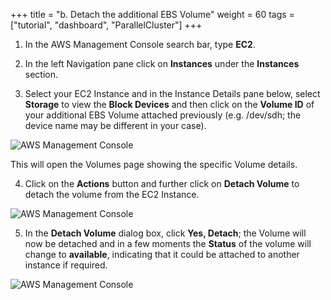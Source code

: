 +++
title = "b. Detach the additional EBS Volume"
weight = 60
tags = ["tutorial", "dashboard", "ParallelCluster"]
+++

1.	In the AWS Management Console search bar, type **EC2**.

2.	In the left Navigation pane click on **Instances** under the **Instances** section.

3.	Select your EC2 Instance and in the Instance Details pane below, select **Storage** to view the **Block Devices** and then click on the **Volume ID** of your additional EBS Volume attached previously (e.g. /dev/sdh; the device name may be different in your case).

![AWS Management Console](/images/hpc-aws-parallelcluster-workshop/EC2SelectVolume.png)

This will open the Volumes page showing the specific Volume details.

4.	Click on the **Actions** button and further click on **Detach Volume** to detach the volume from the EC2 Instance.

![AWS Management Console](/images/hpc-aws-parallelcluster-workshop/EC2VolumeDetach.png)

5.	In the **Detach Volume** dialog box, click **Yes, Detach**; the Volume will now be detached and in a few moments the **Status** of the volume will change to **available**, indicating that it could be attached to another instance if required.

![AWS Management Console](/images/hpc-aws-parallelcluster-workshop/EC2VolumeDetachDialog.png)

